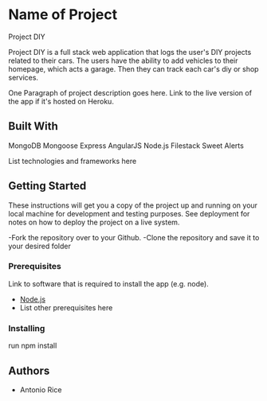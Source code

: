 # Name of Project
Project DIY

Project DIY is a full stack web application that logs the user's DIY projects
related to their cars. The users have the ability to add vehicles to their homepage,
which acts a garage. Then they can track each car's diy or shop services.


One Paragraph of project description goes here. Link to the live version of the app if it's hosted on Heroku.

## Built With

MongoDB
Mongoose
Express
AngularJS
Node.js
Filestack
Sweet Alerts


List technologies and frameworks here

## Getting Started

These instructions will get you a copy of the project up and running on your local machine for development and testing purposes. See deployment for notes on how to deploy the project on a live system.

-Fork the repository over to your Github.
-Clone the repository and save it to your desired folder

### Prerequisites

Link to software that is required to install the app (e.g. node).

- [Node.js](https://nodejs.org/en/)
- List other prerequisites here


### Installing

run npm install

<!-- ## Screen Shot

Include one or two screen shots of your project here (optional). Remove if unused. -->

<!-- ## Documentation

Link to a read-only version of your scope document or other relevant documentation here (optional). Remove if unused. -->
<!--
### Completed Features

High level list of items completed.

- [x] Feature a
- [x] Feature b

### Next Steps

Features that you would like to add at some point in the future.

- [ ] Feature c

## Deployment

Add additional notes about how to deploy this on a live system -->

## Authors

* Antonio Rice


<!-- ## Acknowledgments

* Hat tip to anyone who's code was used -->
